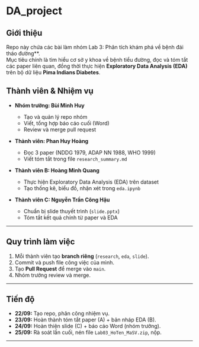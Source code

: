 # DA_project

## Giới thiệu
Repo này chứa các bài làm nhóm 
Lab 3: Phân tích khám phá về bệnh đái tháo đường**.  
Mục tiêu chính là tìm hiểu cơ sở y khoa về bệnh tiểu đường, đọc và tóm tắt các paper liên quan, đồng thời thực hiện **Exploratory Data Analysis (EDA)** trên bộ dữ liệu **Pima Indians Diabetes**.

## Thành viên & Nhiệm vụ
- **Nhóm trưởng: Bùi Minh Huy** 
  - Tạo và quản lý repo nhóm  
  - Viết, tổng hợp báo cáo cuối (Word)  
  - Review và merge pull request  

- **Thành viên: Phan Huy Hoàng** 
  - Đọc 3 paper (NDDG 1979, ADAP NN 1988, WHO 1999)  
  - Viết tóm tắt trong file `research_summary.md`  

- **Thành viên B: Hoàng Minh Quang**  
  - Thực hiện Exploratory Data Analysis (EDA) trên dataset  
  - Tạo thống kê, biểu đồ, nhận xét trong `eda.ipynb`  

- **Thành viên C: Nguyễn Trần Công Hậu**  
  - Chuẩn bị slide thuyết trình (`slide.pptx`)  
  - Tóm tắt kết quả chính từ paper và EDA  

---
## Quy trình làm việc
1. Mỗi thành viên tạo **branch riêng** (`research`, `eda`, `slide`).  
2. Commit và push file công việc của mình.  
3. Tạo **Pull Request** để merge vào `main`.  
4. Nhóm trưởng review và merge.  

---
## Tiến độ
- **22/09:** Tạo repo, phân công nhiệm vụ.  
- **23/09:** Hoàn thành tóm tắt paper (A) + bản nháp EDA (B).  
- **24/09:** Hoàn thiện slide (C) + báo cáo Word (nhóm trưởng).  
- **25/09:** Rà soát lần cuối, nén file `Lab03_HoTen_MaSV.zip`, nộp.  
---
